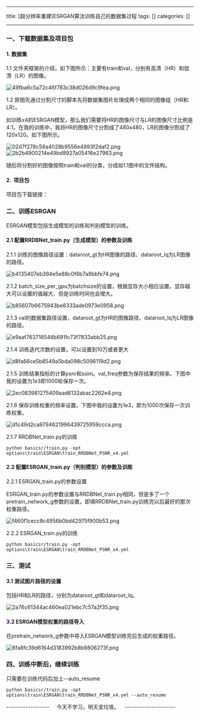 
--- 
title:  [超分辨率重建]ESRGAN算法训练自己的数据集过程 
tags: []
categories: [] 

---
### 一、下载数据集及项目包

#### 1. 数据集

1.1 文件夹框架的介绍，如下图所示：主要有train和val，分别有高清（HR）和低清（LR）的图像。

<img alt="49fba6c5a72c46f783c38d026d9c9fea.png" src="https://img-blog.csdnimg.cn/direct/49fba6c5a72c46f783c38d026d9c9fea.png">

1.2 原图先通过分割尺寸的脚本先将数据集图片处理成两个相同的图像组（HR和LR）。

如训练x4的ESRGAN模型，那么我们需要将HR的图像尺寸与LR的图像尺寸比例是4:1。在我的训练中，我将HR的图像尺寸分割成了480x480，LR的图像分割成了120x120。如下图所示。

<img alt="02d7f278c58a4028b9556e4893f2daf2.png" src="https://img-blog.csdnimg.cn/direct/02d7f278c58a4028b9556e4893f2daf2.png"><img alt="2b2b4900214e49bd8927a05416e27963.png" src="https://img-blog.csdnimg.cn/direct/2b2b4900214e49bd8927a05416e27963.png">

随后将分割好的图像按照train和val的分类，分成如1.1图中的文件结构。



#### 2.  项目包

项目包下载链接：



### 二、训练ESRGAN

ESRGAN模型包括生成模型的训练和判别模型的训练。

#### 2.1 配置RRDBNet_train.py（生成模型）的参数及训练

2.1.1 训练的图像路径设置：dataroot_gt为HR图像的路径、dataroot_lq为LR图像的路径。

<img alt="b4135407eb394e5e88c0f6b7a9bbfe74.png" src="https://img-blog.csdnimg.cn/direct/b4135407eb394e5e88c0f6b7a9bbfe74.png">

2.1.2 batch_size_per_gpu为batchsize的设置，根据显存大小相应设置，显存越大可以设置的值越大，但是训练时间也会增大。

<img alt="b85607b6675943be8333ade0973e0958.png" src="https://img-blog.csdnimg.cn/direct/b85607b6675943be8333ade0973e0958.png">

2.1.3 val的数据集路径设置，dataroot_gt为HR的图像路径、dataroot_lq为LR图像的路径。

<img alt="e9aaf763718546b691fc73f7833abb25.png" src="https://img-blog.csdnimg.cn/direct/e9aaf763718546b691fc73f7833abb25.png">

2.1.4 训练迭代次数的设置，可以设置到10万或者更大

<img alt="d8fa66ce5b8549a5bda098c5096119d2.png" src="https://img-blog.csdnimg.cn/direct/d8fa66ce5b8549a5bda098c5096119d2.png">

2.1.5 训练结果指标的计算psnr和ssim。val_freq参数为保存结果的频率。下图中我的设置为1e3即1000轮保存一次。

<img alt="2ec083981275409aad6132abac2262e4.png" src="https://img-blog.csdnimg.cn/direct/2ec083981275409aad6132abac2262e4.png">

2.1.6 保存训练权重的频率设置。下图中我的设置为1e3，即为1000次保存一次训练权重。

<img alt="d1c49d2ca9794621996439725959ccca.png" src="https://img-blog.csdnimg.cn/direct/d1c49d2ca9794621996439725959ccca.png">

2.1.7 RRDBNet_train.py的训练

```
python basicsr/train.py -opt options\train\ESRGAN\train_RRDBNet_PSNR_x4.yml
```

#### 2.2 配置ESRGAN_train.py（判别模型）的参数及训练

2.2.1 ESRGAN_train.py的参数设置

ESRGAN_train.py的参数设置与RRDBNet_train.py相同，但是多了一个pretrain_network_g参数的设置，即填RRDBNet_train.py训练完以后最好的那次权重路径。

<img alt="f460f1cecc8c4956b0bd42975f900b53.png" src="https://img-blog.csdnimg.cn/direct/f460f1cecc8c4956b0bd42975f900b53.png">

2.2.2 ESRGAN_train.py的训练

```
python basicsr/train.py -opt options\train\ESRGAN\train_RRDBNet_PSNR_x4.yml
```

### 三、测试

#### 3.1 测试图片路径的设置

包括HR和LR的路径，分别为dataroot_gt和dataroot_lq。

<img alt="2a76c61344ac460ea021ebc7c57a2f35.png" src="https://img-blog.csdnimg.cn/direct/2a76c61344ac460ea021ebc7c57a2f35.png">

#### 3.2 ESRGAN模型权重的路径导入

在pretrain_network_g参数中导入ESRGAN模型训练完后生成的权重路径。

<img alt="6fa8fc39d6164d3183992b8b9806273f.png" src="https://img-blog.csdnimg.cn/direct/6fa8fc39d6164d3183992b8b9806273f.png">



### 四、训练中断后，继续训练

只需要在训练代码后加上--auto_resume

```
python basicsr/train.py -opt options\train\ESRGAN\train_RRDBNet_PSNR_x4.yml --auto_resume
```





------------------     今天不学习，明天变垃圾。    ---------------------





